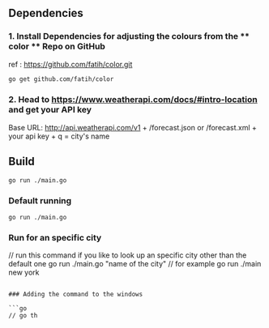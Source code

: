 
## Dependencies 
### 1. Install Dependencies for adjusting the colours from the  ** color ** Repo on GitHub

ref : https://github.com/fatih/color.git 

```bash
go get github.com/fatih/color
```
### 2. Head to https://www.weatherapi.com/docs/#intro-location and get your API key
Base URL: http://api.weatherapi.com/v1  +  	/forecast.json or /forecast.xml + your api key + q = city's name


## Build

```Build the cli 
go run ./main.go

```

### Default running

```Run the cli app
go run ./main.go

```

### Run for an specific city
// run this command if you like to look up an specific city other than the default one
go run ./main.go "name of the city"
// for example
go run ./main new york

```

### Adding the command to the windows

```go
// go th
